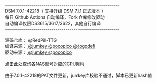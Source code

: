 ---------------------------------------------------------<br>DSM 7.0.1-42218（ 支持升级 DSM 7.1.1 正式版本 ）<br>每日 Github Actions 自动编译，Fork 仓库修改驱动<br>自动编译仅限DS3615/3617/3622，其他自行编译<br>---------------------------------------------------------<br><br>源码仓库：<a href="https://github.com/RedPill-TTG/redpill-load"> @RedPill-TTG </a><br>编译来源：<a href="https://github.com/jumkey/redpill-load"> @jumkey </a><a href="https://github.com/pocopico/redpill-load"> @pocopico </a><a href="https://github.com/dogodefi/redpill-load"> @dogodefi </a><br>驱动来源：<a href="https://github.com/jumkey/redpill-load/tree/develop/redpill-misc"> @jumkey </a><a href="https://github.com/pocopico/rp-ext"> @pocopico </a><br><br><a href="https://kb.synology.com/en-me/DSM/tutorial/What_kind_of_CPU_does_my_NAS_have">点击此处查询各NAS型号对应的CPU架构</a><br><br>由于7.0.1-42218的PAT文件更新，jumkey库校验不通过，脚本已更新hash值
